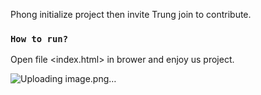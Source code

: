 Phong initialize project then invite Trung join to contribute.

### `How to run?`
Open file <index.html> in brower and enjoy us project.

![Uploading image.png…]()
